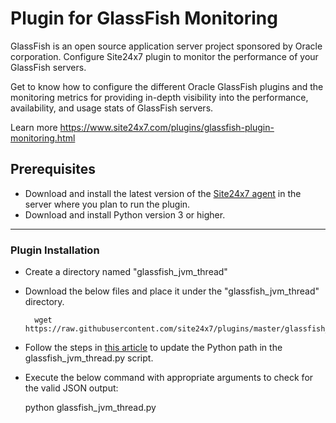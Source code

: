 Plugin for GlassFish Monitoring
===========

GlassFish is an open source application server project sponsored by Oracle corporation. Configure Site24x7 plugin to monitor the performance of your GlassFish servers.

Get to know how to configure the different Oracle GlassFish plugins and the monitoring metrics for providing in-depth visibility into the performance, availability, and usage stats of GlassFish servers.

Learn more https://www.site24x7.com/plugins/glassfish-plugin-monitoring.html

## Prerequisites

- Download and install the latest version of the [Site24x7 agent](https://www.site24x7.com/app/client#/admin/inventory/add-monitor) in the server where you plan to run the plugin.
- Download and install Python version 3 or higher.

---

### Plugin Installation  

- Create a directory named "glassfish_jvm_thread"

- Download the below files and place it under the "glassfish_jvm_thread" directory.

		wget https://raw.githubusercontent.com/site24x7/plugins/master/glassfish_jvm_thread/glassfish_jvm_thread.py

- Follow the steps in [this article](https://support.site24x7.com/portal/en/kb/articles/updating-python-path-in-a-plugin-script-for-linux-servers) to update the Python path in the glassfish_jvm_thread.py script.
  
- Execute the below command with appropriate arguments to check for the valid JSON output:

    python glassfish_jvm_thread.py

